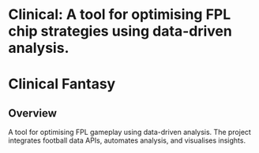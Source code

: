# Clinical: A tool for optimising FPL chip strategies using data-driven analysis.
# Clinical Fantasy

## Overview
A tool for optimising FPL gameplay using data-driven analysis. The project integrates football data APIs, automates analysis, and visualises insights.




